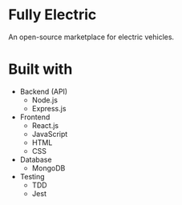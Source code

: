 # Fully Electric

An open-source marketplace for electric vehicles.


# Built with
- Backend (API)
    - Node.js
    - Express.js
- Frontend
    - React.js
    - JavaScript
    - HTML
    - CSS
- Database
    - MongoDB
- Testing
    - TDD
    - Jest
